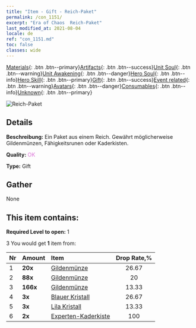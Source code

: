 ```yaml
---
title: "Item - Gift - Reich-Paket"
permalink: /con_1151/
excerpt: "Era of Chaos  Reich-Paket"
last_modified_at: 2021-08-04
locale: de
ref: "con_1151.md"
toc: false
classes: wide
---
```

 [Materials](/ItemsDE/){: .btn .btn--primary}[Artifacts](/ItemsDE/Artifacts/){: .btn .btn--success}[Unit Soul](/ItemsDE/UnitSoul/){: .btn .btn--warning}[Unit Awakening](/ItemsDE/UnitAwakening/){: .btn .btn--danger}[Hero Soul](/ItemsDE/HeroSoul/){: .btn .btn--info}[Hero Skill](/ItemsDE/HeroSkill/){: .btn .btn--primary}[Gift](/ItemsDE/Gift/){: .btn .btn--success}[Event related](/ItemsDE/Events/){: .btn .btn--warning}[Avatars](/ItemsDE/Avatars/){: .btn .btn--danger}[Consumables](/ItemsDE/Consumables/){: .btn .btn--info}[Unknown](/ItemsDE/Unknown/){: .btn .btn--primary}

 ![Reich-Paket](/images/t/i_907002.png)

## Details
 **Beschreibung:** Ein Paket aus einem Reich. Gewährt möglicherweise Gildenmünzen, Fähigkeitsrunen oder Kaderkisten.

 **Quality:** <span style="color: #DA70D6">OK</span>

 **Type:** Gift

## Gather

  None

## This item contains:

 **Required Level to open:** 1

 3 You would get **1** item  from:

  | Nr | Amount |     Item    | Drop Rate,% |
  |:---|:-------|:------------|:---------:|
  | 1 |  **20x** | [Gildenmünze](/ItemsDE/con_896/) | 26.67 | 
  | 2 |  **88x** | [Gildenmünze](/ItemsDE/con_896/) | 20 | 
  | 3 |  **166x** | [Gildenmünze](/ItemsDE/con_896/) | 13.33 | 
  | 4 |  **3x** | [Blauer Kristall](/ItemsDE/con_716/) | 26.67 | 
  | 5 |  **3x** | [Lila Kristall](/ItemsDE/con_720/) | 13.33 | 
  | 6 |  **2x** | [Experten-Kaderkiste](/ItemsDE/con_776/) | 100 | 
